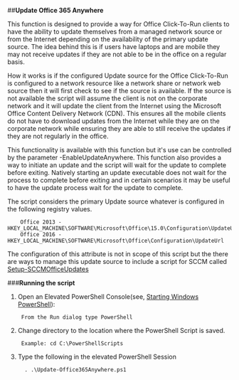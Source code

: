 ##**Update Office 365 Anywhere**

This function is designed to provide a way for Office Click-To-Run clients to have the ability to update themselves from a managed network source or from the Internet depending on the availability of the primary update source.  The idea behind this is if users have laptops and are mobile they may not receive updates if they are not able to be in the office on a regular basis. 

How it works is if the configured Update source for the Office Click-To-Run is configured to a network resource like a network share or network web source then it will first check to see if the source is available.  If the source is not available the script will assume the client is not on the corporate network and it will update the client from the Internet using the Microsoft Office Content Delivery Network (CDN). This ensures all the mobile clients do not have to download updates from the Internet while they are on the corporate network while ensuring they are able to still receive the updates if they are not regularly in the office.

This functionality is available with this function but it's use can be controlled by the parameter -EnableUpdateAnywhere.  This function also provides a way to initiate an update and the script will wait for the update to complete before exiting. Natively starting an update executable does not wait for the process to complete before exiting and in certain scenarios it may be useful to have the update process wait for the update to complete.

The script considers the primary Update source whatever is configured in the following registry values.

		Office 2013 - HKEY_LOCAL_MACHINE\SOFTWARE\Microsoft\Office\15.0\Configuration\UpdateUrl
		Office 2016 - HKEY_LOCAL_MACHINE\SOFTWARE\Microsoft\Office\Configuration\UpdateUrl

The configuration of this attribute is not in scope of this script but the there are ways to manage this update source to include a script for SCCM called [Setup-SCCMOfficeUpdates](https://github.com/OfficeDev/Office-IT-Pro-Deployment-Scripts/tree/Development/Office-ProPlus-Updates/Setup-SCCMOfficeUpdates)

###**Running the script**

1. Open an Elevated PowerShell Console(see, [Starting Windows PowerShell](https://technet.microsoft.com/en-us/library/hh857343.aspx)):

		From the Run dialog type PowerShell 
		
2. Change directory to the location where the PowerShell Script is saved.

		Example: cd C:\PowerShellScripts
		

4. Type the following in the elevated PowerShell Session

		 . .\Update-Office365Anywhere.ps1
         

